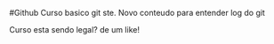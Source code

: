 #Github
Curso basico git ste.
Novo conteudo para entender log do git

Curso esta sendo legal? de um like!
